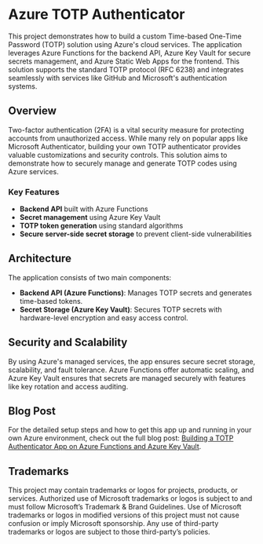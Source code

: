 # Azure TOTP Authenticator

This project demonstrates how to build a custom Time-based One-Time Password (TOTP) solution using Azure's cloud services. The application leverages Azure Functions for the backend API, Azure Key Vault for secure secrets management, and Azure Static Web Apps for the frontend. This solution supports the standard TOTP protocol (RFC 6238) and integrates seamlessly with services like GitHub and Microsoft's authentication systems.

## Overview

Two-factor authentication (2FA) is a vital security measure for protecting accounts from unauthorized access. While many rely on popular apps like Microsoft Authenticator, building your own TOTP authenticator provides valuable customizations and security controls. This solution aims to demonstrate how to securely manage and generate TOTP codes using Azure services.

### Key Features
- **Backend API** built with Azure Functions
- **Secret management** using Azure Key Vault
- **TOTP token generation** using standard algorithms
- **Secure server-side secret storage** to prevent client-side vulnerabilities

## Architecture

The application consists of two main components:
- **Backend API (Azure Functions)**: Manages TOTP secrets and generates time-based tokens.
- **Secret Storage (Azure Key Vault)**: Secures TOTP secrets with hardware-level encryption and easy access control.

## Security and Scalability
By using Azure's managed services, the app ensures secure secret storage, scalability, and fault tolerance. Azure Functions offer automatic scaling, and Azure Key Vault ensures that secrets are managed securely with features like key rotation and access auditing.

## Blog Post
For the detailed setup steps and how to get this app up and running in your own Azure environment, check out the full blog post: [Building a TOTP Authenticator App on Azure Functions and Azure Key Vault](https://techcommunity.microsoft.com/blog/appsonazureblog/building-a-totp-authenticator-app-on-azure-functions-and-azure-key-vault/4361821).

## Trademarks
This project may contain trademarks or logos for projects, products, or services. Authorized use of Microsoft trademarks or logos is subject to and must follow Microsoft’s Trademark & Brand Guidelines. Use of Microsoft trademarks or logos in modified versions of this project must not cause confusion or imply Microsoft sponsorship. Any use of third-party trademarks or logos are subject to those third-party’s policies.
